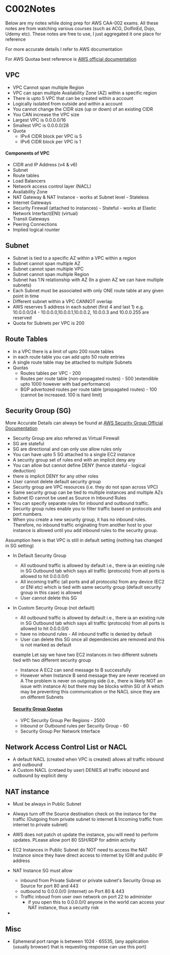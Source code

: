 # C002Notes
Below are my notes while doing prep for AWS CAA-002 exams. All these notes are from watching various courses (such as ACG, DolfinEd, Dojo, Udemy etc). These notes are free to use, I just aggregated it one place for reference

For more accurate details I refer to AWS documentation 

For AWS Quotaa best reference is [AWS official documentation](https://docs.aws.amazon.com/vpc/latest/userguide/amazon-vpc-limits.html)


## VPC 
- VPC Cannot span multiple Region
- VPC can span multiple Availability Zone (AZ) within a specific region
- There is upto 5 VPC that can be created within a account
- Logically isolated from outside and within a account
- You cannot change the CIDR size (up or down) of an existing CIDR
- You CAN increase the VPC size
- Largest VPC is 0.0.0.0/16
- Smallest VPC is 0.0.0.0/28
- Quota
  - IPv4 CIDR block per VPC is 5
  - IPv6 CIDR block per VPC is 1
  

#### Components of VPC
- CIDR and IP Address (v4 & v6)
- Subnet
- Route tables
- Load Balancers
- Network access control layer (NACL)
- Availability Zone
- NAT Gateway & NAT Instance - works at Subnet level - Stateless
- Internet Gateways
- Security Firewall (attached to instances) - Stateful - works at Elastic Network Interfact(ENI) (virtual)
- Transit Gateways
- Peering Connections
- Implied logical rounter


## Subnet
- Subnet is tied to a specific AZ within a VPC within a region
- Subnet cannot span multiple AZ
- Subnet cannot span multiple VPC
- Subnet cannot span multiple Region
- Subnet has 1:N relationship with AZ (In a given AZ we can have multiple subnets)
- Each Subnet must be associated with only ONE route table at any given point in time
- Different subnet within a VPC CANNOT overlap
- AWS reserves 5 address in each subnet (first 4 and last 1) e.g. 10.0.0.0/24 - 10.0.0.0,10.0.0.1,10.0.0.2, 10.0.0.3 and 10.0.0.255 are reserved
- Quota for Subnets per VPC is 200


## Route Tables
- In a VPC there is a limit of upto 200 route tables
- in each route table you can add upto 50 route entries
- A single route table may be attached to multiple Subnets
- Quotas
  - Routes tables per VPC - 200
  - Routes per route table (non-propagated routes) - 500 )extendible upto 1000 however with bad performance)
  - BGP advertozed routes per route table (propagated routes) - 100 (cannot be increased. 100 is hard limit)

## Security Group (SG)
More Accurate Details can always be found at [AWS Security Group Official Documentation](https://docs.aws.amazon.com/vpc/latest/userguide/VPC_SecurityGroups.html)

- Security Group are also referred as Virtual Firewall
- SG are stateful
- SG are directional and can only use allow rules only
- You can have upto 5 SG attached to a single EC2 instance
- A security group set of rules end with an implicit deny any
- You can allow but cannot define DENY (hence stateful - logical deduction)
- there is implicit DENY for any other roles
- User cannot delete default security group
- Security group are VPC resources (i.e. they do not span across VPC)
- Same security group can be tied to multiple instances and multiple AZs
- Subnet ID cannot be used as Source in Inbound Rules
- You can specify separate rules for inbound and outbound traffic.
- Security group rules enable you to filter traffic based on protocols and port numbers.
- When you create a new security group, it has no inbound rules. Therefore, no inbound traffic originating from another host to your instance is allowed until you add inbound rules to the security group.

Assumption here is that VPC is still in default setting (nothing has changed in SG setting)
- In Default Security Group
  - All outbound traffic is allowed by default i.e., there ia an existing rule in SG Outbound tab which says all traffic (protocols) from all ports is allowed to hit 0.0.0.0/0
  - All incoming traffic (all ports and all protocols) from any device (EC2 or ENI etc) which is tied with same security group (default security group in this case) is allowed
  - User cannot delete this SG
- In Custom Security Group (not default)
  - All outbound traffic is allowed by default i.e., there ia an existing rule in SG Outbound tab which says all traffic (protocols) from all ports is allowed to hit 0.0.0.0/0
  - have no inbound rules - All inbound traffic is denied by default
  - User can delete this SG once all dependencies are removed and this is not marked as default
  
  example
  Let say we have two EC2 instances in two different subnets tied with two different security group
  - Instance A EC2 can send message to B successfully
  - However when Instance B send message they are never received on A
  The problem is never on outgoing side (i.e., there is likely NOT an issue with instance A) but there may be blocks within SG of A which may be preventing this communication
  or the NACL since they are on different Subnets
  
  #### [Security Group Quotas](https://docs.aws.amazon.com/vpc/latest/userguide/amazon-vpc-limits.html)
  - VPC Security Group Per Regions - 2500
  - Inbound or Outbound rules per Security Group - 60
  - Security Group Per Network Interface
  
## Network Access Control List or NACL
  - A default NACL (created when VPC is created) allows all traffic inbound and outbound
  - A Custom NACL (cretaed by user) DENIES all traffic inbound and outbound by explicit deny
  

## NAT instance
  - Must be always in Public Subnet
  - Always turn off the Source destination check on the instance for the traffic (Outgoing from private subnet to internet & Incoming traffic from internet to private subnet)
  - AWS does not patch ot update the instance, you will need to perform updates. PLease allow port 80 SSH/RDP for admin activity
  - EC2 Instances in Public Subnet do NOT need to access the NAT Instance since they have direct access to internet by IGW and public IP address
  - NAT Instance SG must allow
    - inbound from Private Subnet or private subnet's Security Group as Source for port 80 and 443
    - outbound to 0.0.0.0/0 (internet) on Port 80 & 443
    - Traffic inboud from user own network on port 22 to administer
      - if you open this to 0.0.0.0/0 anyone in the world can access your NAT instance, thus a security risk 
     
  - 
  
## Misc
  - Ephemeral port range is between 1024 - 65535, (any application (usually browser) that is requesting response can use this port)
